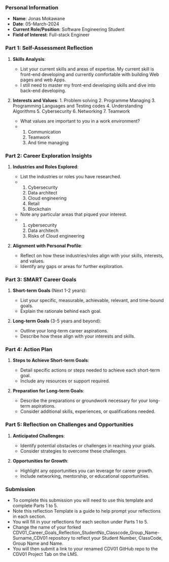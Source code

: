 ### Personal Information

- **Name**: Jonas Mokawane
- **Date**: 05-March-2024
- **Current Role/Position**: Software Engineering Student
- **Field of Interest**: Full-stack Engineer

### Part 1: Self-Assessment Reflection

1. **Skills Analysis**:
    
    - List your current skills and areas of expertise. My current skill is front-end developing and currently comfortable with building Web pages and web Apps.
    - I still need to master my front-end developing skills and dive into back-end developing.
2. **Interests and Values**:
       1. Problem solving
       2. Programme Managing
       3. Programming Languages and Testing codes
       4. Understanding Algorithms
       5. Cybersecurity
       6. Networking
       7. Teamwork
   
    - What values are important to you in a work environment?
    - 1. Communication
      2. Teamwork
      3. And time managing

### Part 2: Career Exploration Insights

1. **Industries and Roles Explored**:
    
    - List the industries or roles you have researched.
    - 1. Cybersecurity
      2. Data architect
      3. Cloud engineering
      4. Retail
      5. Blockchain
    - Note any particular areas that piqued your interest.
    - 1. cybersecurity
      2. Data architech
      3. Risks of Cloud engineering
2. **Alignment with Personal Profile**:
    
    - Reflect on how these industries/roles align with your skills, interests, and values.
    - Identify any gaps or areas for further exploration.

### Part 3: SMART Career Goals

1. **Short-term Goals** (Next 1-2 years):
    
    - List your specific, measurable, achievable, relevant, and time-bound goals.
    - Explain the rationale behind each goal.
2. **Long-term Goals** (3-5 years and beyond):
    
    - Outline your long-term career aspirations.
    - Describe how these align with your interests and skills.

### Part 4: Action Plan

1. **Steps to Achieve Short-term Goals**:
    
    - Detail specific actions or steps needed to achieve each short-term goal.
    - Include any resources or support required.
2. **Preparation for Long-term Goals**:
    
    - Describe the preparations or groundwork necessary for your long-term aspirations.
    - Consider additional skills, experiences, or qualifications needed.

### Part 5: Reflection on Challenges and Opportunities

1. **Anticipated Challenges**:
    
    - Identify potential obstacles or challenges in reaching your goals.
    - Consider strategies to overcome these challenges.
2. **Opportunities for Growth**:
    
    - Highlight any opportunities you can leverage for career growth.
    - Include networking, mentorship, or educational opportunities.

### Submission

- To complete this submission you will need to use this template and complete Parts 1 to 5.
- Note this reflection Template is a guide to help prompt your reflections in each section.
- You will fill in your reflections for each seciton under Parts 1 to 5.
- Change the name of your forked CDV01_Career_Goals_Reflection_StudentNo_Classcode_Group_Name-Surname_CDV01 repository to reflect your Student Number, ClassCode, Group Name and Name.
- You will then submit a link to your renamed CDV01 GitHub repo to the CDV01 Project Tab on the LMS.


